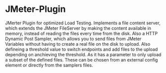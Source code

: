 # JMeter-Plugin
JMerter Plugin for optimized Load Testing. Implements a file content server, which extends the JMeter FileServer by making the content available in memory, instead of reading the files every time from the disk. Also a HTTP Dynamic Post Sampler, which allows you to send files from JMeter Variables without having to create a real file on the disk to upload. Also defineing a threshold value to switch endpoints and add files to the upload depending on anchieving the threshold. As it has a parameter to only upload a subset of the defined files. These can be chosen from an external config element or directly from the samplers files.

